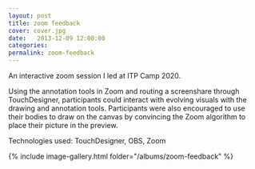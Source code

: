 ```yaml
---
layout: post
title: zoom feedback
cover: cover.jpg
date:   2013-12-09 12:00:00
categories: 
permalink: zoom-feedback
---
```


An interactive zoom session I led at ITP Camp 2020.
<!--more-->
Using the annotation tools in Zoom and routing a screenshare through TouchDesigner, participants could interact with evolving visuals with the drawing and annotation tools.
Participants were also encouraged to use their bodies to draw on the canvas by convincing the Zoom algorithm to place their picture in the preview.

Technologies used: TouchDesigner, OBS, Zoom

{% include image-gallery.html folder="/albums/zoom-feedback" %}
